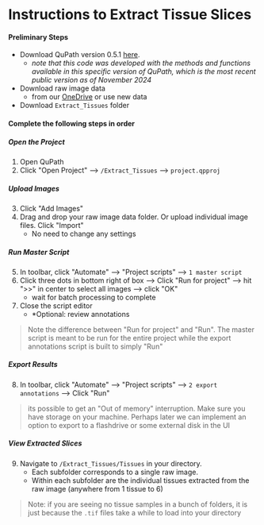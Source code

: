 # Instructions to Extract Tissue Slices

#### Preliminary Steps
- Download QuPath version 0.5.1 [here](https://qupath.github.io/).
    - *note that this code was developed with the methods and functions available in this specific version of QuPath, which is the most recent public version as of November 2024*
- Download raw image data 
	- from our [OneDrive](https://nuwildcat-my.sharepoint.com/personal/akl0407_ads_northwestern_edu/_layouts/15/onedrive.aspx?id=%2Fpersonal%2Fakl0407%5Fads%5Fnorthwestern%5Fedu%2FDocuments%2FSTAT390%2FData) or use new data
- Download `Extract_Tissues` folder

#### Complete the following steps in order
##### Open the Project
1. Open QuPath
2. Click "Open Project" --> `/Extract_Tissues` --> `project.qpproj`

##### Upload Images
3. Click "Add Images"
4. Drag and drop your raw image data folder. Or upload individual image files. Click "Import"
	- No need to change any settings

##### Run Master Script
5. In toolbar, click "Automate" --> "Project scripts" --> `1 master script` 
6. Click three dots in bottom right of box --> Click "Run for project" --> hit ">>" in center to select all images --> click "OK"
	- wait for batch processing to complete
7. Close the script editor
	- *Optional: review annotations

>Note the difference between "Run for project" and "Run". The master script is meant to be run for the entire project while the export annotations script is built to simply "Run"

##### Export Results
8. In toolbar, click "Automate" --> "Project scripts" --> `2 export annotations` --> Click "Run"
> its possible to get an "Out of memory" interruption. Make sure you have storage on your machine. Perhaps later we can implement an option to export to a flashdrive or some external disk in the UI

##### View Extracted Slices
9. Navigate to `/Extract_Tissues/Tissues` in your directory. 
	- Each subfolder corresponds to a single raw image. 
	- Within each subfolder are the individual tissues extracted from the raw image (anywhere from 1 tissue to 6)
> Note: if you are seeing no tissue samples in a bunch of folders, it is just because the `.tif` files take a while to load into your directory
